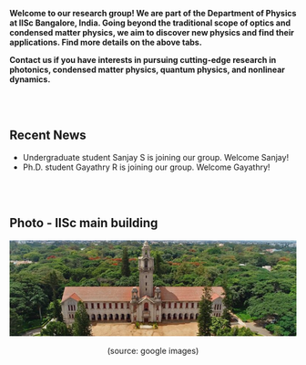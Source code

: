 **Welcome to our research group! We are part of the Department of Physics at IISc Bangalore, India. Going beyond the traditional scope of optics and condensed matter physics, we aim to discover new physics and find their applications. Find more details on the above tabs.**

**Contact us if you have interests in pursuing cutting-edge research in photonics, condensed matter physics, quantum physics, and nonlinear dynamics.** 

<br/><br/>


## Recent News
  - Undergraduate student Sanjay S is joining our group. Welcome Sanjay!
  - Ph.D. student Gayathry R is joining our group. Welcome Gayathry!

<br/><br/>

## Photo - IISc main building
<p align="center">
<img src="imageN/IIScBangalore.jpeg" width="670"/>
</p>

<p align="center">
(source: google images)
</p>
